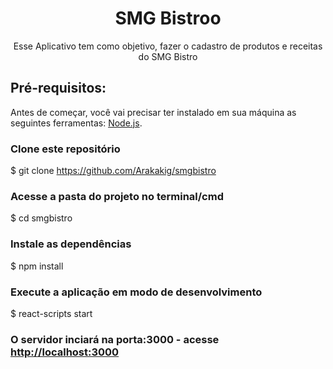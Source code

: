  <h1 align="center">SMG Bistroo</h1>
 
 
 <p align="center">Esse Aplicativo tem como objetivo, fazer o cadastro de produtos e receitas do SMG Bistro</p>

## Pré-requisitos:

Antes de começar, você vai precisar ter instalado em sua máquina as seguintes ferramentas:
[Node.js](https://nodejs.org/en/). 


### Clone este repositório
$ git clone <https://github.com/Arakakig/smgbistro>

### Acesse a pasta do projeto no terminal/cmd
$ cd smgbistro

### Instale as dependências
$ npm install

### Execute a aplicação em modo de desenvolvimento
$ react-scripts start

### O servidor inciará na porta:3000 - acesse <http://localhost:3000>
```
